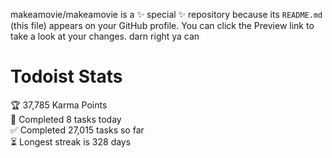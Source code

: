 makeamovie/makeamovie is a ✨ special ✨ repository because its `README.md` (this file) appears on your GitHub profile.
You can click the Preview link to take a look at your changes. darn right ya can

# Todoist Stats

<!-- TODO-IST:START -->
🏆  37,785 Karma Points           
🌸  Completed 8 tasks today           
✅  Completed 27,015 tasks so far           
⏳  Longest streak is 328 days
<!-- TODO-IST:END -->